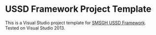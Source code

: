 # USSD Framework Project Template

This is a Visual Studio project template for [SMSGH USSD Framework](http://github.com/smsgh/ussd-framework). Tested on Visual Studio 2013.